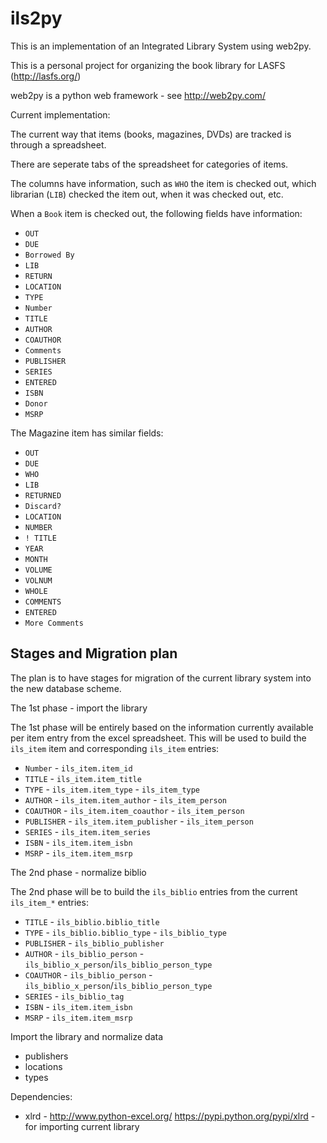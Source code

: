 # ils2py

This is an implementation of an Integrated Library System using web2py.

This is a personal project for organizing the book library for LASFS (http://lasfs.org/)


web2py is a python web framework - see http://web2py.com/


Current implementation:

The current way that items (books, magazines, DVDs) are tracked is through a spreadsheet.

There are seperate tabs of the spreadsheet for categories of items.

The columns have information, such as `WHO` the item is checked out, which librarian (`LIB`) checked the item out, when it was checked out, etc.

When a `Book` item is checked out, the following fields have information:

* `OUT`
* `DUE`
* `Borrowed By`
* `LIB`
* `RETURN`
* `LOCATION`
* `TYPE`
* `Number`
* `TITLE`
* `AUTHOR`
* `COAUTHOR`
* `Comments`
* `PUBLISHER`
* `SERIES`
* `ENTERED`
* `ISBN`
* `Donor`
* `MSRP`

The Magazine item has similar fields:

* `OUT`
* `DUE`
* `WHO`
* `LIB`
* `RETURNED`
* `Discard?`
* `LOCATION`
* `NUMBER`
* `! TITLE`
* `YEAR`
* `MONTH`
* `VOLUME`
* `VOLNUM`
* `WHOLE`
* `COMMENTS`
* `ENTERED`
* `More Comments`


## Stages and Migration plan

The plan is to have stages for migration of the current library system into the new database scheme.

The 1st phase - import the library

The 1st phase will be entirely based on the information currently available per item entry from the excel spreadsheet.
This will be used to build the `ils_item` item and corresponding `ils_item` entries:
* `Number`     - `ils_item.item_id`
* `TITLE`      - `ils_item.item_title`
* `TYPE`       - `ils_item.item_type` - `ils_item_type`
* `AUTHOR`     - `ils_item.item_author` - `ils_item_person`
* `COAUTHOR`   - `ils_item.item_coauthor` - `ils_item_person`
* `PUBLISHER`  - `ils_item.item_publisher` - `ils_item_person`
* `SERIES`     - `ils_item.item_series`
* `ISBN`       - `ils_item.item_isbn`
* `MSRP`       - `ils_item.item_msrp`


The 2nd phase - normalize biblio

The 2nd phase will be to build the `ils_biblio` entries from the current `ils_item_*` entries:

* `TITLE`      - `ils_biblio.biblio_title`
* `TYPE`       - `ils_biblio.biblio_type` - `ils_biblio_type`
* `PUBLISHER`  - `ils_biblio_publisher`
* `AUTHOR`     - `ils_biblio_person` - `ils_biblio_x_person`/`ils_biblio_person_type`
* `COAUTHOR`   - `ils_biblio_person` - `ils_biblio_x_person`/`ils_biblio_person_type`
* `SERIES`     - `ils_biblio_tag`
* `ISBN`       - `ils_item.item_isbn`
* `MSRP`       - `ils_item.item_msrp`


Import the library and normalize data

* publishers
* locations
* types

Dependencies:

* xlrd - http://www.python-excel.org/ https://pypi.python.org/pypi/xlrd - for importing current library  
